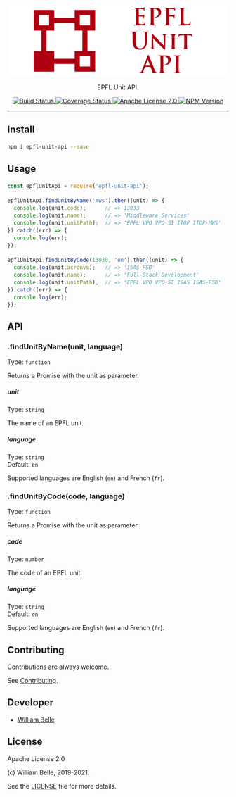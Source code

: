 <p align="center">
  <img alt="EPFL Unit API" src="https://raw.githubusercontent.com/innovativeinnovation/epfl-unit-api/master/docs/readme/readme-logo.png">
</p>

<p align="center">
  EPFL Unit API.
</p>

<p align="center">
  <a href="https://github.com/innovativeinnovation/epfl-unit-api/actions">
    <img alt="Build Status" src="https://github.com/innovativeinnovation/epfl-unit-api/workflows/Build/badge.svg?branch=master">
  </a>
  <a href="https://coveralls.io/github/innovativeinnovation/epfl-unit-api?branch=master">
    <img alt="Coverage Status" src="https://coveralls.io/repos/github/innovativeinnovation/epfl-unit-api/badge.svg?branch=master"/>
  </a>
  <a href="https://raw.githubusercontent.com/innovativeinnovation/epfl-unit-api/master/LICENSE">
    <img alt="Apache License 2.0" src="https://img.shields.io/badge/license-Apache%202.0-blue.svg">
  </a>
  <a href='https://www.npmjs.com/package/epfl-unit-api'>
    <img alt="NPM Version" src="https://img.shields.io/npm/v/epfl-unit-api.svg" />
  </a>
</p>

---

Install
-------

```bash
npm i epfl-unit-api --save
```

Usage
-----

```javascript
const epflUnitApi = require('epfl-unit-api');

epflUnitApi.findUnitByName('mws').then((unit) => {
  console.log(unit.code);      // => 13033
  console.log(unit.name);      // => 'Middleware Services'
  console.log(unit.unitPath);  // => 'EPFL VPO VPO-SI ITOP ITOP-MWS'
}).catch((err) => {
  console.log(err);
});

epflUnitApi.findUnitByCode(13030, 'en').then((unit) => {
  console.log(unit.acronym);   // => 'ISAS-FSD'
  console.log(unit.name);      // => 'Full-Stack Development'
  console.log(unit.unitPath);  // => 'EPFL VPO VPO-SI ISAS ISAS-FSD'
}).catch((err) => {
  console.log(err);
});
```

API
---

### .findUnitByName(unit, language)

Type: `function`

Returns a Promise with the unit as parameter.

##### unit

Type: `string`

The name of an EPFL unit.

##### language

Type: `string`  
Default: `en`

Supported languages are English (`en`) and French (`fr`).

### .findUnitByCode(code, language)

Type: `function`

Returns a Promise with the unit as parameter.

##### code

Type: `number`

The code of an EPFL unit.

##### language

Type: `string`  
Default: `en`

Supported languages are English (`en`) and French (`fr`).

Contributing
------------

Contributions are always welcome.

See [Contributing](CONTRIBUTING.md).

Developer
---------

* [William Belle](https://github.com/williambelle)

License
-------

Apache License 2.0

(c) William Belle, 2019-2021.

See the [LICENSE](LICENSE) file for more details.
